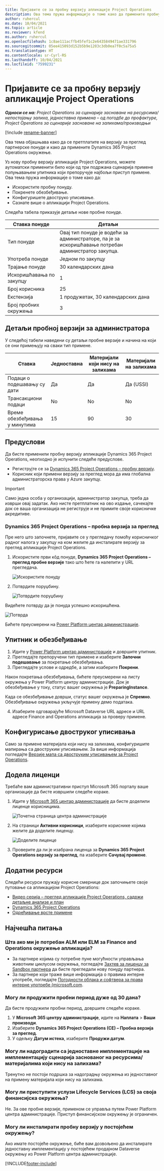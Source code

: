 ```yaml
---
title: Пријавите се за пробну верзију апликације Project Operations
description: Ова тема пружа информације о томе како да примените пробну верзију апликације Dynamics 365 Project Operations.
author: ruhercul
ms.date: 10/04/2021
ms.topic: article
ms.reviewer: kfend
ms.author: ruhercul
ms.openlocfilehash: 1c8ae111acffb45fef1c2e6435849471ae331796
ms.sourcegitcommit: 05ee415093d152b5b9e1203c3db0ea7f0c5a75a5
ms.translationtype: HT
ms.contentlocale: sr-Cyrl-RS
ms.lasthandoff: 10/04/2021
ms.locfileid: "7599231"
---
```

# <a name="sign-up-for-project-operations-trials"></a>Пријавите се за пробну верзију апликације Project Operations 

_**Односи се на:** Project Operations за сценарије засноване на ресурсима/непостојању залиха, једноставна примена – од погодбе до профактуре, Project Operations за сценарије засноване на залихама/производњи_ 

[!include [rename-banner](~/includes/cc-data-platform-banner.md)]

Ова тема објашњава како да се претплатите на верзију за преглед партнерске понуде и како да примените Dynamics 365 Project Operations окружење.

Уз нову пробну верзију апликације Project Operations, можете аутоматски применити било који од три подржана сценарија примене попуњавањем упитника који препоручује најбољи приступ примене. Ова тема пружа информације о томе како да:

- Искористите пробну понуду.
- Покренете обезбеђивање.
- Конфигуришете двоструко уписивање.
- Сазнате више о апликацији Project Operations. 

Следећа табела приказује детаље нове пробне понуде.

| **Ставка понуде**               | **Детаљи**                                  |
|------------------------------|----------------------------------------------|
| Тип понуде                   | Овај тип понуде је водећи за администраторе, па је за искоришћавање потребан администратор закупца. |
| Употреба понуде                    | Једном по закупцу                          |
| Трајање понуде               | 30 календарских дана                             |
| Искоришћавања по закупцу       | 1                                            |
| Број корисника              | 25                                           |
| Екстензија                    | 1 продужетак, 30 календарских дана               |
| Број пробних окружења | 3                                            |


## <a name="admin-trial-details"></a>Детаљи пробној верзији за администратора
У следећој табели наведени су детаљи пробне верзије и начина на који се они примењују на сваки тип примене.

| **Ставка**                      | **Једноставна**                                     | **Материјали који нису на залихама** | **Материјали на залихама** |
|-------------------------------|----------------------------------------------|---------------------------|-----------------------|
| Подаци о подешавању су дати           | Да                                          | Да                       | Да (USSI)            |
| Трансакциони подаци            | No                                           | No                        | No                    |
| Време обезбеђивања у минутима  | 15                                           | 90                        | 30                    |
 
## <a name="prerequisites"></a>Предуслови
Да бисте применили пробну верзију апликације Dynamics 365 Project Operations, неопходно је испунити следеће предуслове.

- Региструјте се за [Dynamics 365 Project Operations – пробну верзију](https://www.aka.ms/try-po).
- Корисник који примени верзију за преглед мора да има глобална администраторска права у Azure закупцу.

> [!IMPORTANT]
> Само једна особа у организацији, администратор закупца, треба да изврши овај задатак. Ако нисте претплатник на ово издање, сачекајте док се ваша организација не региструје и не примите своје корисничке акредитиве.

### <a name="dynamics-365-project-operations---preview-trial"></a>Dynamics 365 Project Operations – пробна верзија за преглед 

Пре него што започнете, пријавите се у прегледачу помоћу корисничког радног налога у закупцу на ком желите да инсталирате верзију за преглед апликације Project Operations.

1. Искористите први кôд понуде, **Dynamics 365 Project Operations – преглед пробне верзије** тако што ћете га налепити у URL прегледача.

    ![Искористите понуду](./media/16RedeemFirstOfferNew.png)

2. Потврдите поруџбину.

    ![Потврдите поруџбину](./media/17ConfirmOrderNew.png)

  Видећете потврду да је понуда успешно искоришћена.

   ![Потврда](./media/18OrderConfirmationNew.png)

  Бићете преусмерени на [Power Platform центар администрације](https://admin.powerplatform.microsoft.com/projectoperationstrial).

## <a name="questionnaire-and-provisioning"></a>Упитник и обезбеђивање

1.  Идите у [Power Platform центар администрације](https://admin.powerplatform.com/projectoperationstrial) и довршите упитник.  
2.  Прегледајте препоручени тип примене и изаберите **Започни подешавање** за покретање обезбеђивања.
3.  Прегледајте услове и одредбе, а затим изаберите **Покрени**.

   Након покретања обезбеђивања, бићете преусмерени на листу окружења у Power Platform центру администрације. Док је обезбеђивање у току, статус вашег окружења је **PreparingInstance**.
 
  Када се обезбеђивање доврши, статус вашег окружења је **Спремно**. Обезбеђивање окружења укључује примену демо података.
 
4.  Изаберите одговарајуће Microsoft Dataverse URL адресе и URL адресе Finance and Operations апликација за проверу примене.

## <a name="configuring-dual-write"></a>Конфигурисање двоструког уписивања
Само за примене материјала који нису на залихама, конфигуришите мапирања са двоструким уписивањем. За више информација погледајте [Верзије мапа са двоструким уписивањем за Project Operations](resource-dual-write-maps.md).

## <a name="assign-licenses"></a>Додела лиценци

Требаће вам административни приступ Microsoft 365 порталу ваше организације да бисте извршили следеће кораке.

1. Идите у [Microsoft 365 центар администрације](https://portal.office.com/) да бисте доделили лиценце корисницима.

   ![Почетна страница центра администрације](./media/14AdminPortal.png)

2. На страници **Активни корисници**, изаберите кориснике којима желите да доделите лиценцу.

   ![Доделите лиценце](./media/15AssignLicenses.png)

3. Проверите да ли је изабрана лиценца за **Dynamics 365 Project Operations верзију за преглед**, па изаберите **Сачувај промене**.

## <a name="additional-resources"></a>Додатни ресурси

Следећи ресурси пружају корисне смернице док започињете своје путовање са апликацијом Project Operations:

- [Видео серија – преглед апликације Project Operations, садржи детаљне анализе и план](https://youtube.com/playlist?list=PLcakwueIHoT_LJ3Fr1tHnkPk5lioqE6uH)
- [Dynamics 365 Project Operations](/learn/modules/examine-dynamics-365-project-operations/)
- [Одређивање врсте примене](determine-deployment-type.md)

## <a name="frequently-asked-questions"></a>Најчешћа питања

### <a name="what-if-i-require-alm-or-elm-for-my-finance-and-operations-apps-environment"></a>Шта ако ми је потребан ALM или ELM за Finance and Operations окружење апликација?

- За партнере којима су потребне пуне могућности управљања животним циклусом окружења, погледајте [Захтев за лиценцу за Sandbox партнера](https://experience.dynamics.com/requestlicense) да бисте прегледали нову понуду партнера. 
- За партнере који траже више информација о правима интерне употребе, погледајте [Погодности облака и софтвера за права интерне употребе (microsoft.com](https://partner.microsoft.com/membership/internal-use-software).

### <a name="can-i-extend-my-trial-beyond-30-days"></a>Могу ли продужити пробни период дуже од 30 дана?
Да бисте продужили пробни период, довршите следеће кораке.

1. У **Microsoft 365 центру администрације**, идите на **Наплата** > **Ваши производи**.
2. Изаберите **Dynamics 365 Project Operations (CE) – Пробна верзија за преглед**.
3. У одељку **Датум истека**, изаберите **Продужи датум**.

### <a name="can-i-upgrade-from-the-lite-deployment-to-the-resourcenon-stocked-based-scenario-deployment"></a>Могу ли надоградити са једноставне имплементације на имплементацију сценарија заснованог на ресурсима/материјалима који нису на залихама?
Тренутно не постоји подршка за надоградњу окружења из једноставног на примену материјала који нису на залихама.

### <a name="can-i-access-lifecycle-services-lcs-for-my-finance-environments"></a>Могу ли приступити услузи Lifecycle Services (LCS) за своја финансијска окружења?  
Не. За ове пробне верзије, применом се управља путем Power Platform центра администрације. Приступ финансијском окружењу је ограничен.

### <a name="can-i-install-my-trial-on-an-existing-environment"></a>Могу ли инсталирати пробну верзију у постојећем окружењу?
Ако имате постојеће окружење, биће вам дозвољено да инсталирате једноставну имплементацију у постојећем продајном Dataverse окружењу из Power Platform центра администрације.

[!INCLUDE[footer-include](../includes/footer-banner.md)]

